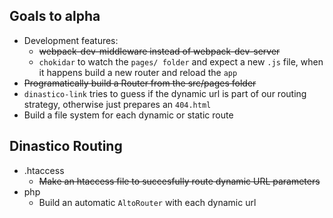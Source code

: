 ## Goals to alpha
- Development features:
  - ~~webpack-dev-middleware instead of webpack-dev-server~~
  - `chokidar` to watch the `pages/ folder` and expect a new `.js` file, when it happens build a new router and reload the `app`
- ~~Programatically build a Router from the src/pages folder~~
- `dinastico-link` tries to guess if the dynamic url is part of our routing strategy, otherwise just prepares an `404.html`
- Build a file system for each dynamic or static route
## Dinastico Routing
- .htaccess
  - ~~Make an htaccess file to succesfully route dynamic URL parameters~~
- php
  - Build an automatic `AltoRouter` with each dynamic url
